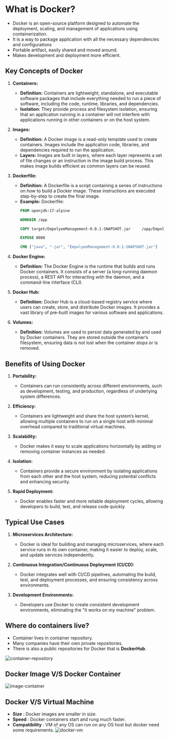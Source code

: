 # What is Docker?

-  Docker is an open-source platform designed to automate the deployment, scaling, and management of applications using containerization.
- It is a way to package application with all the necessary dependencies and configurations
- Portable artifact, easily shared  and moved around.
- Makes development and deployment more efficient.

## Key Concepts of Docker

1. **Containers:**
    
    - **Definition:** Containers are lightweight, standalone, and executable software packages that include everything needed to run a piece of software, including the code, runtime, libraries, and dependencies.
    - **Isolation:** They provide process and filesystem isolation, ensuring that an application running in a container will not interfere with applications running in other containers or on the host system.
2. **Images:**
    
    - **Definition:** A Docker image is a read-only template used to create containers. Images include the application code, libraries, and dependencies required to run the application.
    - **Layers:** Images are built in layers, where each layer represents a set of file changes or an instruction in the image build process. This makes image builds efficient as common layers can be reused.
3. **Dockerfile:**
    
    - **Definition:** A Dockerfile is a script containing a series of instructions on how to build a Docker image. These instructions are executed step-by-step to create the final image.
    - **Example:**
	    Dockerfile:
        ```Dockerfile
        FROM openjdk:17-alpine

		WORKDIR /app
		
		COPY target/EmpolyeeManagement-0.0.1-SNAPSHOT.jar     /app/EmpolyeeManagement-0.0.1-SNAPSHOT.jar
		
		EXPOSE 8080
		
		CMD ["java", "-jar", "EmpolyeeManagement-0.0.1-SNAPSHOT.jar"]
		```
        
4. **Docker Engine:**
    
    - **Definition:** The Docker Engine is the runtime that builds and runs Docker containers. It consists of a server (a long-running daemon process), a REST API for interacting with the daemon, and a command-line interface (CLI).
5. **Docker Hub:**
    
    - **Definition:** Docker Hub is a cloud-based registry service where users can create, store, and distribute Docker images. It provides a vast library of pre-built images for various software and applications.
6. **Volumes:**
    
    - **Definition:** Volumes are used to persist data generated by and used by Docker containers. They are stored outside the container’s filesystem, ensuring data is not lost when the container stops or is removed.

## Benefits of Using Docker

1. **Portability:**

    - Containers can run consistently across different environments, such as development, testing, and production, regardless of underlying system differences.
2. **Efficiency:**

    - Containers are lightweight and share the host system’s kernel, allowing multiple containers to run on a single host with minimal overhead compared to traditional virtual machines.
3. **Scalability:**

    - Docker makes it easy to scale applications horizontally by adding or removing container instances as needed.
4. **Isolation:**

    - Containers provide a secure environment by isolating applications from each other and the host system, reducing potential conflicts and enhancing security.
5. **Rapid Deployment:**

    - Docker enables faster and more reliable deployment cycles, allowing developers to build, test, and release code quickly.


## Typical Use Cases

1. **Microservices Architecture:**

    - Docker is ideal for building and managing microservices, where each service runs in its own container, making it easier to deploy, scale, and update services independently.
2. **Continuous Integration/Continuous Deployment (CI/CD):**

    - Docker integrates well with CI/CD pipelines, automating the build, test, and deployment processes, and ensuring consistency across environments.
3. **Development Environments:**

    - Developers use Docker to create consistent development environments, eliminating the "it works on my machine" problem.

## Where do containers live?

- Container lives in container repository.
- Many companies have their own private repositories.
- There is also a public repositories for Docker that is **DockerHub**.


![container-repository](https://github.com/manasranjanmohanta/md-related-docs/blob/main/docker/docker-1.png)



## Docker Image V/S Docker Container

![image-container](https://github.com/manasranjanmohanta/md-related-docs/blob/main/docker/docker2.png)


## Docker V/S Virtual Machine

  - **Size** : Docker images are smaller in size.
  - **Speed** : Docker containers start and rung much faster.
  - **Compatibility** : VM of any OS can run on any OS host but docker need some requirements.
![docker-vm](https://github.com/manasranjanmohanta/md-related-docs/blob/main/docker/docker3.png)
